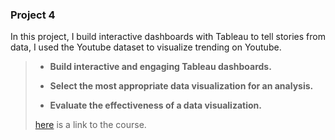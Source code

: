 ### Project 4

In this project, I build interactive
dashboards with Tableau to tell stories from data, I used the Youtube dataset to visualize trending on Youtube.
>
>* **Build interactive and engaging Tableau dashboards.**
>
>* **Select the most appropriate data visualization for an analysis.** 
>
>* **Evaluate the effectiveness of a data visualization.**
>
>[here](https://www.udacity.com/course/business-analytics-nanodegree--nd098) is a link to the course. 
